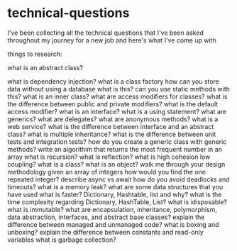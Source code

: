 # technical-questions
I've been collecting all the technical questions that I've been asked throughout my journey for a new job and here's what I've come up  with

things to research:

what is an abstract class?

what is dependency injection?
what is a class factory
how can you store data without using a database
what is this?
can you use static methods with this?
what is an inner class?
what are access modifiers for classes?
what is the difference between public and private modifiers?
what is the default access modifier?
what is an interface?
what is a using statement?
what are generics?
what are delegates?
what are anonymous methods?
what is a web service?
what is the difference between interface and an abstract class?
what is multiple inheritance?
what is the difference between unit tests and integration tests?
how do you create a generic class with generic methods?
write an algorithim that returns the most frequent number in an array
what is recursion?
what is reflection?
what is high cohesion low coupling?
what is a class? what is an object?
walk me through your design methodology
given an array of integers how would you find the one repeated integer?
describe async vs await
how do you avoid deadlocks and timeouts?
what is a memory leak?
what are some data structures that you have used
what is faster? Dictionary, Hashtable, list and why?
what is the time complexity regarding Dictionary, HashTable, List?
what is idisposable?
what is immutable?
what are encapsulation, inheritance, polymorphism, data abstraction, interfaces, and abstract base classes?
explain the difference between managed and unmanaged code?
what is boxing and unboxing?
explain the difference between constants and read-only variables
what is garbage collection?

